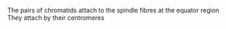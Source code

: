 The pairs of chromatids attach to the spindle fibres at the equator region
They attach by their centromeres